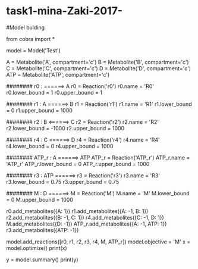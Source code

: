 # task1-mina-Zaki-2017-
#Model bulding

from cobra import *

model = Model('Test')

A = Metabolite('A', compartment='c')
B = Metabolite('B', compartment='c')
C = Metabolite('C', compartment='c')
D = Metabolite('D', compartment='c')
ATP = Metabolite('ATP', compartment='c')

######## r0 : ======> A
r0 = Reaction('r0')
r0.name = 'R0'
r0.lower_bound = 1
r0.upper_bound = 1

######## r1 : A ======> B
r1 = Reaction('r1')
r1.name = 'R1'
r1.lower_bound = 0
r1.upper_bound = 1000

######## r2 : B <======> C
r2 = Reaction('r2')
r2.name = 'R2'
r2.lower_bound = -1000
r2.upper_bound = 1000

######## r4 : C ======> D
r4 = Reaction('r4')
r4.name = 'R4'
r4.lower_bound = 0
r4.upper_bound = 1000

######## ATP_r : A ======> ATP
ATP_r = Reaction('ATP_r')
ATP_r.name = 'ATP_r'
ATP_r.lower_bound = 0
ATP_r.upper_bound = 1000

######## r3 : ATP ======>
r3 = Reaction('r3')
r3.name = 'R3'
r3.lower_bound = 0.75
r3.upper_bound = 0.75

######## M : D ======>
M = Reaction('M')
M.name = 'M'
M.lower_bound = 0
M.upper_bound = 1000

r0.add_metabolites({A: 1})
r1.add_metabolites({A: -1, B: 1})
r2.add_metabolites({B: -1, C: 1})
r4.add_metabolites({C: -1, D: 1})
M.add_metabolites({D: -1})
ATP_r.add_metabolites({A: -1, ATP: 1})
r3.add_metabolites({ATP: -1})

model.add_reactions([r0, r1, r2, r3, r4, M, ATP_r])
model.objective = 'M'
x = model.optimize()
print(x)

y = model.summary()
print(y)
